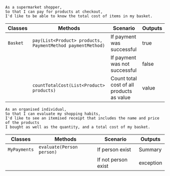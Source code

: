 ```
As a supermarket shopper,
So that I can pay for products at checkout,
I'd like to be able to know the total cost of items in my basket.
```
| Classes  | Methods                                                    | Scenario                                  | Outputs |
|----------|------------------------------------------------------------|-------------------------------------------|---------|
| `Basket` | `pay(List<Product> products, PaymentMethod paymentMethod)` | If payment was successful                 | true    |
|          |                                                            | If payment was not successful             | false   |
|          | `countTotalCost(List<Product> products)`                   | Count total cost of all products as value | value   |


```
As an organised individual,
So that I can evaluate my shopping habits,
I'd like to see an itemised receipt that includes the name and price of the products
I bought as well as the quantity, and a total cost of my basket.
```
| Classes      | Methods                    | Scenario            | Outputs   |
|--------------|----------------------------|---------------------|-----------|
| `MyPayments` | `evaluate(Person person)`  | If person exist     | Summary   |
|              |                            | If not person exist | exception |
